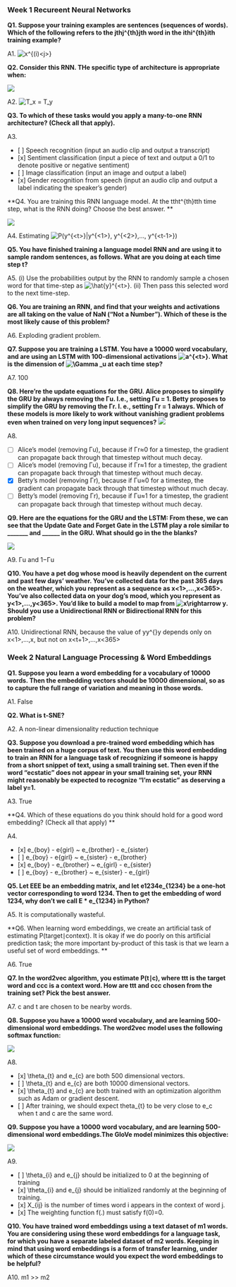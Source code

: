 ### Week 1 Recureent Neural Networks

**Q1. Suppose your training examples are sentences (sequences of words). 
Which of the following refers to the jthj^{th}jth word in the ithi^{th}ith training example?**

A1. <img src="https://latex.codecogs.com/gif.latex?\inline&space;x^{(i)<j>}" title="x^{(i)<j>}" />

**Q2. Consider this RNN. THe specific type of architecture is appropriate when:**

![](/img/sequence_model/wk1_img1.png)

A2. <img src="https://latex.codecogs.com/gif.latex?\inline&space;T_x&space;=&space;T_y" title="T_x = T_y" />

**Q3. To which of these tasks would you apply a many-to-one RNN architecture? (Check all that apply).**

A3. 
- \[ ] Speech recognition (input an audio clip and output a transcript) 
- \[x] Sentiment classification (input a piece of text and output a 0/1 to denote positive or negative sentiment)
- \[ ] Image classification (input an image and output a label)
- \[x] Gender recognition from speech (input an audio clip and output a label indicating the speaker’s gender) 

**Q4. You are training this RNN language model. At the ttht^{th}tth time step, what is the RNN doing? Choose the best answer. **

![](/img/sequence_model/wk1_img2.png)

A4. Estimating <img src="https://latex.codecogs.com/gif.latex?\inline&space;P(y^{<t>}|y^{<1>},&space;y^{<2>},...,&space;y^{<t-1>})" title="P(y^{<t>}|y^{<1>}, y^{<2>},..., y^{<t-1>})" />

**Q5. You have finished training a language model RNN and are using it to sample random sentences, as follows. What are you doing at each time step t?**

A5. (i) Use the probabilities output by the RNN to randomly sample a chosen word for that time-step as <img src="https://latex.codecogs.com/gif.latex?\inline&space;\hat{y}^{<t>}" title="\hat{y}^{<t>}" />. (ii) Then pass this selected word to the next time-step.

**Q6. You are training an RNN, and find that your weights and activations are all taking on the value of NaN (“Not a Number”). Which of these is the most likely cause of this problem?**

A6. Exploding gradient problem.


**Q7. Suppose you are training a LSTM. You have a 10000 word vocabulary, and are using an LSTM with 100-dimensional activations <img src="https://latex.codecogs.com/gif.latex?\inline&space;a^{<t>}" title="a^{<t>}" />. What is the dimension of <img src="https://latex.codecogs.com/gif.latex?\inline&space;\Gamma&space;_u" title="\Gamma _u" /> at each time step?**

A7. 100

**Q8. Here’re the update equations for the GRU. Alice proposes to simplify the GRU by always removing the Γu. I.e., setting Γu = 1. Betty proposes to simplify the GRU by removing the Γr. I. e., setting Γr = 1 always. Which of these models is more likely to work without vanishing gradient problems even when trained on very long input sequences?**
![](/img/sequence_model/wk1_img3.png)

A8.
- [ ] Alice’s model (removing Γu), because if Γr≈0 for a timestep, the gradient can propagate back through that timestep without much decay. 
- [ ] Alice’s model (removing Γu), because if Γr≈1 for a timestep, the gradient can propagate back through that timestep without much decay. 
- [x] Betty’s model (removing Γr), because if Γu≈0 for a timestep, the gradient can propagate back through that timestep without much decay. 
- [ ] Betty’s model (removing Γr), because if Γu≈1 for a timestep, the gradient can propagate back through that timestep without much decay. 

**Q9. Here are the equations for the GRU and the LSTM: From these, we can see that the Update Gate and Forget Gate in the LSTM play a role similar to _______ and ______ in the GRU. What should go in the the blanks?**

![](/img/sequence_model/wk1_img4.png)

A9. Γu and 1−Γu

**Q10. You have a pet dog whose mood is heavily dependent on the current and past few days’ weather. You’ve collected data for the past 365 days on the weather, which you represent as a sequence as x<1>,…,x<365>. You’ve also collected data on your dog’s mood, which you represent as y<1>,…,y<365>. You’d like to build a model to map from <img src="https://latex.codecogs.com/gif.latex?\inline&space;x\rightarrow&space;y" title="x\rightarrow y" />. Should you use a Unidirectional RNN or Bidirectional RNN for this problem?**

A10. Unidirectional RNN, because the value of y<t>y^{<t>}y<t> depends only on x<1>,…,x<t>, but not on x<t+1>,…,x<365>


### Week 2 Natural Language Processing & Word Embeddings

**Q1. Suppose you learn a word embedding for a vocabulary of 10000 words. Then the embedding vectors should be 10000 dimensional, so as to capture the full range of variation and meaning in those words.**

A1. False

**Q2. What is t-SNE?**

A2. A non-linear dimensionality reduction technique

**Q3. Suppose you download a pre-trained word embedding which has been trained on a huge corpus of text. You then use this word embedding to train an RNN for a language task of recognizing if someone is happy from a short snippet of text, using a small training set.
Then even if the word “ecstatic” does not appear in your small training set, your RNN might reasonably be expected to recognize “I’m ecstatic” as deserving a label y=1.**

A3. True

**Q4. Which of these equations do you think should hold for a good word embedding? (Check all that apply) **

A4. 
- \[x] e_{boy} - e{girl} ~ e_{brother} - e_{sister}
- \[ ] e_{boy} - e{girl} ~ e_{sister} - e_{brother}
- \[x] e_{boy} - e_{brother} ~ e_{girl} - e_{sister}
- \[ ] e_{boy} - e_{brother} ~ e_{sister} - e_{girl}

**Q5. Let EEE be an embedding matrix, and let e1234e_{1234} be a one-hot vector corresponding to word 1234. Then to get the embedding of word 1234, why don’t we call E * e_{1234} in Python?**

A5. It is computationally wasteful.

**Q6. When learning word embeddings, we create an artificial task of estimating P(target∣context). It is okay if we do poorly on this artificial prediction task; the more important by-product of this task is that we learn a useful set of word embeddings. **

A6. True

**Q7. In the word2vec algorithm, you estimate P(t∣c), where ttt is the target word and ccc is a context word. How are ttt and ccc chosen from the training set? Pick the best answer.**

A7. c and t are chosen to be nearby words.

**Q8. Suppose you have a 10000 word vocabulary, and are learning 500-dimensional word embeddings. The word2vec model uses the following softmax function:**

![](/img/sequence_model/wk2_img1.png)

A8. 
- \[x] \theta_{t} and e_{c} are both 500 dimensional vectors.
- \[ ] \theta_{t} and e_{c} are both 10000 dimensional vectors.
- \[x] \theta_{t} and e_{c} are both trained with an optimization algorithm such as Adam or gradient descent.
- \[ ] After training, we should expect theta_{t} to be very close to e_c when t and c are the same word. 


**Q9. Suppose you have a 10000 word vocabulary, and are learning 500-dimensional word embeddings.The GloVe model minimizes this objective:**

![](/img/sequence_model/wk2_img2.png)

A9.
- \[ ] \theta_{i} and e_{j} should be initialized to 0 at the beginning of training
- \[x] \theta_{i} and e_{j} should be initialized randomly at the beginning of training.
- \[x] X_{ij} is the number of times word i appears in the context of word j.
- \[x] The weighting function f(.) must satisfy f(0)=0.

**Q10. You have trained word embeddings using a text dataset of m1 words. You are considering using these word embeddings for a language task, for which you have a separate labeled dataset of m2 words. Keeping in mind that using word embeddings is a form of transfer learning, under which of these circumstance would you expect the word embeddings to be helpful?**

A10. m1 >> m2
